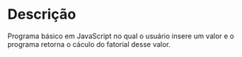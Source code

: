 # Descrição

Programa básico em JavaScript no qual o usuário insere um valor e o programa retorna o cáculo do fatorial desse valor.

